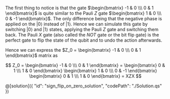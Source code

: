 The first thing to notice is that the gate $\begin{bmatrix} -1 & 0 \\\ 0 & 1 \end{bmatrix}$ is quite similar to the Pauli $Z$ gate $\begin{bmatrix} 1 & 0 \\\ 0 & -1 \end{bmatrix}$.
The only difference being that the negative phase is applied on the $|0\rangle$ instead of $|1\rangle$. Hence we can simulate this gate by switching $|0\rangle$ and $|1\rangle$ states, applying the Pauli $Z$ gate and switching them back. The Pauli $X$ gate (also called the $NOT$ gate or the bit flip gate) is the perfect gate to flip the state of the qubit and to undo the action afterwards.

Hence we can express the $Z_0 = \begin{bmatrix} -1 & 0 \\\ 0 & 1 \end{bmatrix}$ matrix as

$$
Z_0 =
\begin{bmatrix} -1 & 0 \\\ 0 & 1 \end{bmatrix} = 
\begin{bmatrix} 0 & 1 \\\ 1 & 0 \end{bmatrix} \begin{bmatrix} 1 & 0 \\\ 0 & -1 \end{bmatrix} \begin{bmatrix} 0 & 1 \\\ 1 & 0 \end{bmatrix} = 
XZX
$$

@[solution]({
    "id": "sign_flip_on_zero_solution",
    "codePath": "./Solution.qs"
})
